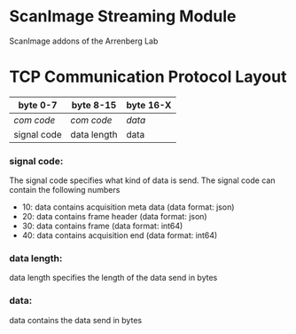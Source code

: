 # ScanImage Streaming Module
ScanImage addons of the Arrenberg Lab

# TCP Communication Protocol Layout

| byte 0-7 | byte  8-15 | byte 16-X |
|----------|------------|-----------|
| *com code* |*com code*|   *data*  |
| signal code |  data length  |   data    |



### signal code:
The signal code specifies what kind of data is send. The signal code can contain the following numbers
- 10: data contains acquisition meta data (data format: json)
- 20: data contains frame header (data format: json)
- 30: data contains frame (data format: int64)
- 40: data contains acquisition end (data format: int64)

### data length: 
data length specifies the length of the data send in bytes

### data:
data contains the data send in bytes

